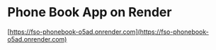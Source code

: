 # Phone Book App on Render

[https://fso-phonebook-o5ad.onrender.com](https://fso-phonebook-o5ad.onrender.com)
